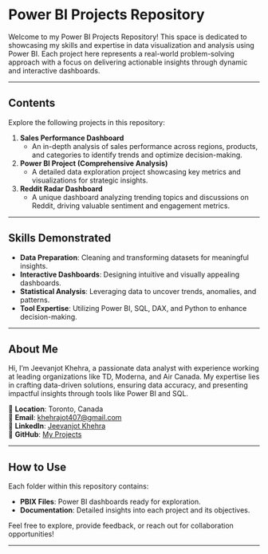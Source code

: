 # Power BI Projects Repository
Welcome to my Power BI Projects Repository! This space is dedicated to showcasing my skills and expertise in data visualization and analysis using Power BI. Each project here represents a real-world problem-solving approach with a focus on delivering actionable insights through dynamic and interactive dashboards.

---

## Contents
Explore the following projects in this repository:

1. **Sales Performance Dashboard**
   - An in-depth analysis of sales performance across regions, products, and categories to identify trends and optimize decision-making.
2. **Power BI Project (Comprehensive Analysis)**
   - A detailed data exploration project showcasing key metrics and visualizations for strategic insights.
3. **Reddit Radar Dashboard**
   - A unique dashboard analyzing trending topics and discussions on Reddit, driving valuable sentiment and engagement metrics.

---

## Skills Demonstrated
- **Data Preparation**: Cleaning and transforming datasets for meaningful insights.
- **Interactive Dashboards**: Designing intuitive and visually appealing dashboards.
- **Statistical Analysis**: Leveraging data to uncover trends, anomalies, and patterns.
- **Tool Expertise**: Utilizing Power BI, SQL, DAX, and Python to enhance decision-making.

---

## About Me
Hi, I’m Jeevanjot Khehra, a passionate data analyst with experience working at leading organizations like TD, Moderna, and Air Canada. My expertise lies in crafting data-driven solutions, ensuring data accuracy, and presenting impactful insights through tools like Power BI and SQL.

📍 **Location**: Toronto, Canada  
📧 **Email**: khehrajot407@gmail.com  
🔗 **LinkedIn**: [Jeevanjot Khehra](http://www.linkedin.com/in/jot-khehra)  
📂 **GitHub**: [My Projects](https://github.com/jotkhehra/PowerBI-Projects/tree/main)

---

## How to Use
Each folder within this repository contains:
- **PBIX Files**: Power BI dashboards ready for exploration.
- **Documentation**: Detailed insights into each project and its objectives.

Feel free to explore, provide feedback, or reach out for collaboration opportunities!

---
